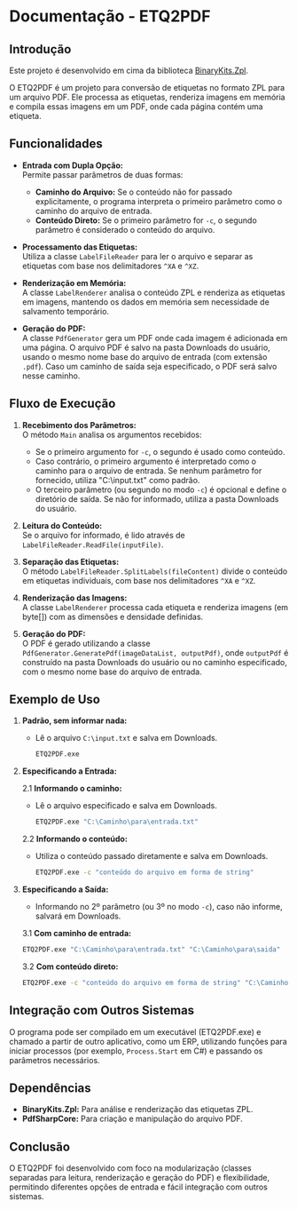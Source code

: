 # Documentação - ETQ2PDF

## Introdução

Este projeto é desenvolvido em cima da biblioteca [BinaryKits.Zpl](https://github.com/BinaryKits/BinaryKits.Zpl).

O ETQ2PDF é um projeto para conversão de etiquetas no formato ZPL para um arquivo PDF. Ele processa as etiquetas, renderiza imagens em memória e compila essas imagens em um PDF, onde cada página contém uma etiqueta.

## Funcionalidades

- **Entrada com Dupla Opção:**  
  Permite passar parâmetros de duas formas:
  - **Caminho do Arquivo:** Se o conteúdo não for passado explicitamente, o programa interpreta o primeiro parâmetro como o caminho do arquivo de entrada.
  - **Conteúdo Direto:** Se o primeiro parâmetro for `-c`, o segundo parâmetro é considerado o conteúdo do arquivo.

- **Processamento das Etiquetas:**  
  Utiliza a classe `LabelFileReader` para ler o arquivo e separar as etiquetas com base nos delimitadores `^XA` e `^XZ`.

- **Renderização em Memória:**  
  A classe `LabelRenderer` analisa o conteúdo ZPL e renderiza as etiquetas em imagens, mantendo os dados em memória sem necessidade de salvamento temporário.

- **Geração do PDF:**  
  A classe `PdfGenerator` gera um PDF onde cada imagem é adicionada em uma página. O arquivo PDF é salvo na pasta Downloads do usuário, usando o mesmo nome base do arquivo de entrada (com extensão `.pdf`). Caso um caminho de saída seja especificado, o PDF será salvo nesse caminho.

## Fluxo de Execução

1. **Recebimento dos Parâmetros:**  
   O método `Main` analisa os argumentos recebidos:
   - Se o primeiro argumento for `-c`, o segundo é usado como conteúdo.
   - Caso contrário, o primeiro argumento é interpretado como o caminho para o arquivo de entrada. Se nenhum parâmetro for fornecido, utiliza "C:\input.txt" como padrão.
   - O terceiro parâmetro (ou segundo no modo `-c`) é opcional e define o diretório de saída. Se não for informado, utiliza a pasta Downloads do usuário.

2. **Leitura do Conteúdo:**  
   Se o arquivo for informado, é lido através de `LabelFileReader.ReadFile(inputFile)`.

3. **Separação das Etiquetas:**  
   O método `LabelFileReader.SplitLabels(fileContent)` divide o conteúdo em etiquetas individuais, com base nos delimitadores `^XA` e `^XZ`.

4. **Renderização das Imagens:**  
   A classe `LabelRenderer` processa cada etiqueta e renderiza imagens (em byte[]) com as dimensões e densidade definidas.

5. **Geração do PDF:**  
   O PDF é gerado utilizando a classe `PdfGenerator.GeneratePdf(imageDataList, outputPdf)`, onde `outputPdf` é construído na pasta Downloads do usuário ou no caminho especificado, com o mesmo nome base do arquivo de entrada.

## Exemplo de Uso

1. **Padrão, sem informar nada:**
   - Lê o arquivo `C:\input.txt` e salva em Downloads.

      ~~~sh
      ETQ2PDF.exe
      ~~~

2. **Especificando a Entrada:**

   2.1 **Informando o caminho:**

      - Lê o arquivo especificado e salva em Downloads.

         ~~~sh
         ETQ2PDF.exe "C:\Caminho\para\entrada.txt"
         ~~~

   2.2 **Informando o conteúdo:**

      - Utiliza o conteúdo passado diretamente e salva em Downloads.

         ~~~sh
         ETQ2PDF.exe -c "conteúdo do arquivo em forma de string"
         ~~~

3. **Especificando a Saída:**

   - Informando no 2º parâmetro (ou 3º no modo `-c`), caso não informe, salvará em Downloads.

   3.1 **Com caminho de entrada:**

      ~~~sh
      ETQ2PDF.exe "C:\Caminho\para\entrada.txt" "C:\Caminho\para\saida"
      ~~~

   3.2 **Com conteúdo direto:**

      ~~~sh
      ETQ2PDF.exe -c "conteúdo do arquivo em forma de string" "C:\Caminho\para\saida"
      ~~~


## Integração com Outros Sistemas

O programa pode ser compilado em um executável (ETQ2PDF.exe) e chamado a partir de outro aplicativo, como um ERP, utilizando funções para iniciar processos (por exemplo, `Process.Start` em C#) e passando os parâmetros necessários.

## Dependências

- **BinaryKits.Zpl:** Para análise e renderização das etiquetas ZPL.
- **PdfSharpCore:** Para criação e manipulação do arquivo PDF.

## Conclusão

O ETQ2PDF foi desenvolvido com foco na modularização (classes separadas para leitura, renderização e geração do PDF) e flexibilidade, permitindo diferentes opções de entrada e fácil integração com outros sistemas.